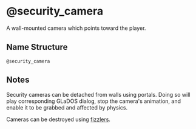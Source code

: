 # @security_camera

A wall-mounted camera which points toward the player.

## Name Structure

```
@security_camera
```

## Notes

Security cameras can be detached from walls using portals. Doing so will play
corresponding GLaDOS dialog, stop the camera's animation, and enable it to be
grabbed and affected by physics.

Cameras can be destroyed using [fizzlers](./fizzler.md).
